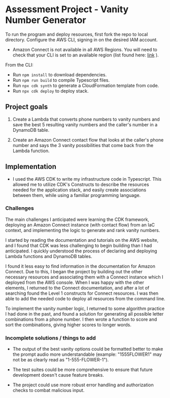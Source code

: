 # Assessment Project - Vanity Number Generator

To run the program and deploy resources, first fork the repo to local directory. Configure the AWS CLI, signing in on the desired IAM account.

- Amazon Connect is not available in all AWS Regions. You will need to check that your CLI is set to an available region (list found here: [link](https://docs.aws.amazon.com/connect/latest/adminguide/regions.html#amazonconnect_region) ).

From the CLI:

- Run `npm install` to download dependencies.
- Run `npm run build` to compile Typescript files.
- Run `npx cdk synth` to generate a CloudFormation template from code.
- Run `npx cdk deploy` to deploy stack.

## Project goals

1. Create a Lambda that converts phone numbers to vanity numbers and save the best 5 resulting vanity numbers and the caller's number in a DynamoDB table.

2. Create an Amazon Connect contact flow that looks at the caller's phone number and says the 3 vanity possibilities that come back from the Lambda function.

## Implementation

- I used the AWS CDK to write my infrastructure code in Typescript. This allowed me to utilize CDK's Constructs to describe the resources needed for the application stack, and easily create associations between them, while using a familiar programming language.

### Challenges

The main challenges I anticipated were learning the CDK framework, deploying an Amazon Connect instance (with contact flow) from an IaC context, and implementing the logic to generate and rank vanity numbers.

I started by reading the documentation and tutorials on the AWS website, and I found that CDK was less challenging to begin building than I had anticipated. I quickly understood the process of declaring and deploying Lambda functions and DynamoDB tables.

I found it less easy to find information in the documentation for Amazon Connect. Due to this, I began the project by building out the other necessary resources and associating them with a Connect instance which I deployed from the AWS console. When I was happy with the other elements, I returned to the Connect documentation, and after a lot of searching found the Level 1 constructs for Connect resources. I was then able to add the needed code to deploy all resources from the command line.

To implement the vanity number logic, I returned to some algorithm practice I had done in the past, and found a solution for generating all possible letter combinations from a phone number. I then wrote a function to score and sort the combinations, giving higher scores to longer words.

### Incomplete solutions / things to add

- The output of the best vanity options could be formatted better to make the prompt audio more understandable (example: "1555FLOWER1" may not be as clearly read as "1-555-FLOWER-1").

- The test suites could be more comprehensive to ensure that future development doesn't cause feature breaks.

- The project could use more robust error handling and authorization checks to combat malicious input.
